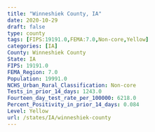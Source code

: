 ```yaml
---
title: "Winneshiek County, IA"
date: 2020-10-29
draft: false
type: county
tags: [FIPS:19191.0,FEMA:7.0,Non-core,Yellow]
categories: [IA]
County: Winneshiek County
State: IA
FIPS: 19191.0
FEMA_Region: 7.0
Population: 19991.0
NCHS_Urban_Rural_Classification: Non-core
Tests_in_prior_14_days: 1243.0
Fourteen_day_test_rate_per_100000: 6218.0
Percent_Positivity_in_prior_14_days: 0.084
Level: Yellow
url: /states/IA/winneshiek-county
---
```



